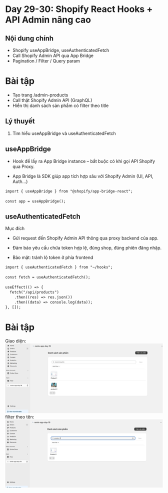 # Day 29-30: Shopify React Hooks + API Admin nâng cao
## Nội dung chính
- Shopify useAppBridge, useAuthenticatedFetch
- Call Shopify Admin API qua App Bridge
- Pagination / Filter / Query param

# Bài tập
- Tạo trang /admin-products
- Call thật Shopify Admin API (GraphQL)
- Hiển thị danh sách sản phẩm có filter theo title


## Lý thuyết 
1. Tìm hiểu useAppBridge và useAuthenticatedFetch

## useAppBridge
- Hook để lấy ra App Bridge instance – bắt buộc có khi gọi API Shopify qua Proxy.

- App Bridge là SDK giúp app tích hợp sâu với Shopify Admin (UI, API, Auth…)

```
import { useAppBridge } from "@shopify/app-bridge-react";

const app = useAppBridge();
```

## useAuthenticatedFetch

Mục đích
- Gửi request đến Shopify Admin API thông qua proxy backend của app.

- Đảm bảo yêu cầu chứa token hợp lệ, đúng shop, đúng phiên đăng nhập.

- Bảo mật: tránh lộ token ở phía frontend
```
import { useAuthenticatedFetch } from "~/hooks";

const fetch = useAuthenticatedFetch();

useEffect(() => {
  fetch("/api/products")
    .then((res) => res.json())
    .then((data) => console.log(data));
}, []);
```

# Bài tập

Giao diện: 
![alt text](image-1.png)
filter theo tên:
![alt text](image-2.png)



